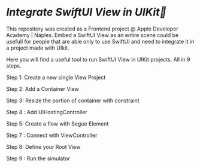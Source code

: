 *Integrate SwiftUI View in UIKit📲*
==================
This repository was created as a Frontend project @ Apple Developer Academy | Naples. Embed a SwiftUI View as an entire scene could be usefull for
people that are able only to use SwiftUI and need to integrate it in a project made with UIkit.

Here you will find a useful tool to run SwiftUI View in UIKit projects. All in 9 steps. 

Step 1: Create a new single View Project

Step 2: Add a Container View

Step 3: Resize the portion of container with constraint

Step 4 : Add UIHostingController

Step 5: Create a flow with Segue Element

Step 7 : Connect with ViewController

Step 8: Define your Root View

Step 9 : Run the simulator
